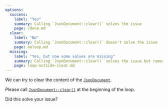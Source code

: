```yaml
---
options:
  success:
    label: "Yes"
    summary: Calling `JsonDocument::clear()` solves the issue
    page: /done.md
  clear:
    label: "No"
    summary: Calling `JsonDocument::clear()` doesn't solve the issue
    page: noloop.md
  missing:
    label: "Yes, but now some values are missing"
    summary: Calling `JsonDocument::clear()` solves the issue but removes other values
    page: loop-outside-clear.md
---
```


We can try to clear the content of the [`JsonDocument`](/v6/api/jsondocument/).

Please call [`JsonDocument::clear()`](/v6/api/jsondocument/clear/) at the beginning of the loop.

Did this solve your issue?